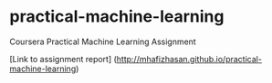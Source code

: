 # practical-machine-learning
Coursera Practical Machine Learning Assignment

[Link to assignment report] (http://mhafizhasan.github.io/practical-machine-learning)